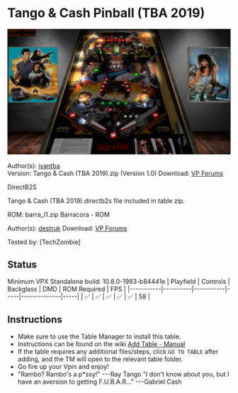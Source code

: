 # Tango & Cash Pinball (TBA 2019)

![Table Preview](../../images/vpx-tango-cash-preview.jpg)

Author(s): [ivantba](https://www.vpforums.org/index.php?showuser=123858)  
Version:  Tango & Cash (TBA 2019).zip (Version 1.0)
Download:  [VP Forums](https://www.vpforums.org/index.php?app=downloads&showfile=16281)

DirectB2S

Tango & Cash (TBA 2019).directb2s file included in table zip.

ROM: barra_l1.zip
Barracora - ROM

Author(s): [destruk](https://www.vpforums.org/index.php?showuser=5)
Download:  [VP Forums](https://www.vpforums.org/index.php?app=downloads&showfile=127)

Tested by:
[TechZombie]

## Status 

Minimum VPX Standalone build: 10.8.0-1983-b84441e
| Playfield | Controls | Backglass | DMD | ROM Required | FPS | 
|-----------|----------|-----------|-----|--------------|-----|
| :white_check_mark: | :white_check_mark: | :white_check_mark: | :white_check_mark: | :white_check_mark: | 58 |

## Instructions

- Make sure to use the Table Manager to install this table.
- Instructions can be found on the wiki [Add Table - Manual](https://github.com/LegendsUnchained/vpx-standalone-alp4k/wiki/%5B04%5D-%F0%9F%A7%A1-TM-%E2%80%90-Other-Features#add-table---manual)
- If the table requires any additional files/steps, click `GO TO TABLE` after adding, and the TM will open to the relevant table folder.
- Go fire up your Vpin and enjoy!
- "Rambo? Rambo's a p*ssy!" ---Ray Tango     "I don't know about you, but I have an aversion to getting F.U.B.A.R..." ---Gabriel Cash

